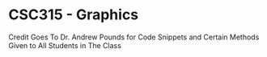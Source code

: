 # CSC315 - Graphics

Credit Goes To Dr. Andrew Pounds for Code Snippets and Certain Methods Given to All Students in The Class
